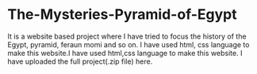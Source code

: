 # The-Mysteries-Pyramid-of-Egypt
It is a website based project where I have tried to focus the history of the Egypt, pyramid, feraun momi and so on. I have used html, css language to make this website.I have used html,css language to make this website. 
I have uploaded the full project(.zip file) here.
